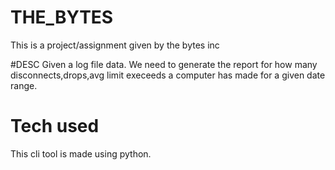 # THE_BYTES
This is a project/assignment given by the bytes inc

#DESC 
Given a log file data. We need to generate the report for how many disconnects,drops,avg limit execeeds a computer has made for a given date range.

# Tech used
This cli tool is made using python.

